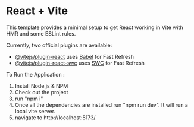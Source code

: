 # React + Vite

This template provides a minimal setup to get React working in Vite with HMR and some ESLint rules.

Currently, two official plugins are available:

- [@vitejs/plugin-react](https://github.com/vitejs/vite-plugin-react/blob/main/packages/plugin-react/README.md) uses [Babel](https://babeljs.io/) for Fast Refresh
- [@vitejs/plugin-react-swc](https://github.com/vitejs/vite-plugin-react-swc) uses [SWC](https://swc.rs/) for Fast Refresh

To Run the Application : 
1) Install Node.js & NPM
2) Check out the project
3) run "npm i"
4) Once all the dependencies are installed run "npm run dev". It will run a local vite server.
5) navigate to http://localhost:5173/
